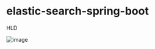 # elastic-search-spring-boot

HLD

![image](https://user-images.githubusercontent.com/56931032/94347240-1b47b500-0050-11eb-8caa-2953949cdac5.png)
